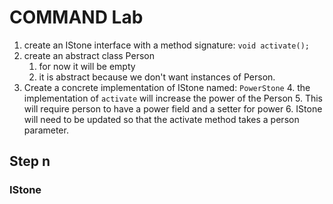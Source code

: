 # COMMAND Lab

1. create an IStone interface with a method signature: ```void activate();```
2. create an abstract class Person
   1. for now it will be empty
   1. it is abstract because we don't want instances of Person.
3. Create a concrete implementation of IStone named: ```PowerStone```
   4. the implementation of ```activate``` will increase the power of the Person
   5. This will require person to have a power field and a setter for power
   6. IStone will need to be updated so that the activate method takes a person parameter.
 ## Step n
   ### IStone
      
